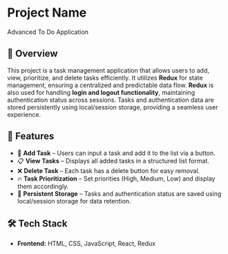 # Project Name
Advanced To Do Application

## 📌 Overview

This project is a task management application that allows users to add, view, prioritize, and delete tasks efficiently. It utilizes **Redux** for state management, ensuring a centralized and predictable data flow. **Redux** is also used for handling **login and logout functionality**, maintaining authentication status across sessions. Tasks and authentication data are stored persistently using local/session storage, providing a seamless user experience.

## 🚀 Features

- 📌 **Add Task** – Users can input a task and add it to the list via a button.
- 📋 **View Tasks** – Displays all added tasks in a structured list format.
- ❌ **Delete Task** – Each task has a delete button for easy removal.
- 🔥 **Task Prioritization** – Set priorities (High, Medium, Low) and display them accordingly.
- 💾 **Persistent Storage** – Tasks and authentication status are saved using local/session storage for data retention.

## 🛠 Tech Stack

- **Frontend:** HTML, CSS, JavaScript, React, Redux
